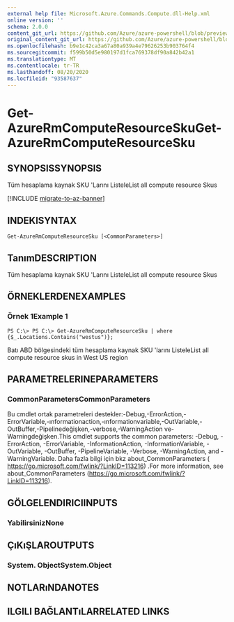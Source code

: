 ```yaml
---
external help file: Microsoft.Azure.Commands.Compute.dll-Help.xml
online version: ''
schema: 2.0.0
content_git_url: https://github.com/Azure/azure-powershell/blob/preview/src/ResourceManager/Compute/Stack/Commands.Compute/help/Get-AzureRmComputeResourceSku.md
original_content_git_url: https://github.com/Azure/azure-powershell/blob/preview/src/ResourceManager/Compute/Stack/Commands.Compute/help/Get-AzureRmComputeResourceSku.md
ms.openlocfilehash: b9e1c42ca3a67a80a939a4e79626253b903764f4
ms.sourcegitcommit: f599b50d5e980197d1fca769378df90a842b42a1
ms.translationtype: MT
ms.contentlocale: tr-TR
ms.lasthandoff: 08/20/2020
ms.locfileid: "93587637"
---
```

# <span data-ttu-id="aefae-101">Get-AzureRmComputeResourceSku</span><span class="sxs-lookup"><span data-stu-id="aefae-101">Get-AzureRmComputeResourceSku</span></span>

## <span data-ttu-id="aefae-102">SYNOPSIS</span><span class="sxs-lookup"><span data-stu-id="aefae-102">SYNOPSIS</span></span>
<span data-ttu-id="aefae-103">Tüm hesaplama kaynak SKU 'Larını Listele</span><span class="sxs-lookup"><span data-stu-id="aefae-103">List all compute resource Skus</span></span>

[!INCLUDE [migrate-to-az-banner](../../includes/migrate-to-az-banner.md)]

## <span data-ttu-id="aefae-104">INDEKI</span><span class="sxs-lookup"><span data-stu-id="aefae-104">SYNTAX</span></span>

```
Get-AzureRmComputeResourceSku [<CommonParameters>]
```

## <span data-ttu-id="aefae-105">Tanım</span><span class="sxs-lookup"><span data-stu-id="aefae-105">DESCRIPTION</span></span>
<span data-ttu-id="aefae-106">Tüm hesaplama kaynak SKU 'Larını Listele</span><span class="sxs-lookup"><span data-stu-id="aefae-106">List all compute resource Skus</span></span>

## <span data-ttu-id="aefae-107">ÖRNEKLERDEN</span><span class="sxs-lookup"><span data-stu-id="aefae-107">EXAMPLES</span></span>

### <span data-ttu-id="aefae-108">Örnek 1</span><span class="sxs-lookup"><span data-stu-id="aefae-108">Example 1</span></span>
```
PS C:\> PS C:\> Get-AzureRmComputeResourceSku | where {$_.Locations.Contains("westus")};
```

<span data-ttu-id="aefae-109">Batı ABD bölgesindeki tüm hesaplama kaynak SKU 'larını Listele</span><span class="sxs-lookup"><span data-stu-id="aefae-109">List all compute resource skus in West US region</span></span>

## <span data-ttu-id="aefae-110">PARAMETRELERINE</span><span class="sxs-lookup"><span data-stu-id="aefae-110">PARAMETERS</span></span>

### <span data-ttu-id="aefae-111">CommonParameters</span><span class="sxs-lookup"><span data-stu-id="aefae-111">CommonParameters</span></span>
<span data-ttu-id="aefae-112">Bu cmdlet ortak parametreleri destekler:-Debug,-ErrorAction,-ErrorVariable,-ınformationaction,-ınformationvariable,-OutVariable,-OutBuffer,-Pipelinedeğişken,-verbose,-WarningAction ve-Warningdeğişken.</span><span class="sxs-lookup"><span data-stu-id="aefae-112">This cmdlet supports the common parameters: -Debug, -ErrorAction, -ErrorVariable, -InformationAction, -InformationVariable, -OutVariable, -OutBuffer, -PipelineVariable, -Verbose, -WarningAction, and -WarningVariable.</span></span> <span data-ttu-id="aefae-113">Daha fazla bilgi için bkz about_CommonParameters ( https://go.microsoft.com/fwlink/?LinkID=113216) .</span><span class="sxs-lookup"><span data-stu-id="aefae-113">For more information, see about_CommonParameters (https://go.microsoft.com/fwlink/?LinkID=113216).</span></span>

## <span data-ttu-id="aefae-114">GÖLGELENDIRICI</span><span class="sxs-lookup"><span data-stu-id="aefae-114">INPUTS</span></span>

### <span data-ttu-id="aefae-115">Yabilirsiniz</span><span class="sxs-lookup"><span data-stu-id="aefae-115">None</span></span>


## <span data-ttu-id="aefae-116">ÇıKıŞLAR</span><span class="sxs-lookup"><span data-stu-id="aefae-116">OUTPUTS</span></span>

### <span data-ttu-id="aefae-117">System. Object</span><span class="sxs-lookup"><span data-stu-id="aefae-117">System.Object</span></span>

## <span data-ttu-id="aefae-118">NOTLARıNDA</span><span class="sxs-lookup"><span data-stu-id="aefae-118">NOTES</span></span>

## <span data-ttu-id="aefae-119">ILGILI BAĞLANTıLAR</span><span class="sxs-lookup"><span data-stu-id="aefae-119">RELATED LINKS</span></span>

